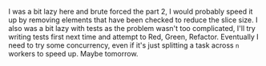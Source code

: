 I was a bit lazy here and brute forced the part 2, I would probably speed it up by removing elements that have been checked to reduce the slice size.
I also was a bit lazy with tests as the problem wasn't too complicated, I'll try writing tests first next time and attempt to Red, Green, Refactor.
Eventually I need to try some concurrency, even if it's just splitting a task across `n` workers to speed up. Maybe tomorrow.